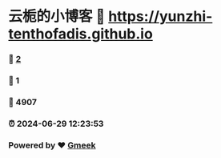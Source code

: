 # 云栀的小博客 :link: https://yunzhi-tenthofadis.github.io 
### :page_facing_up: [2](https://yunzhi-tenthofadis.github.io/tag.html) 
### :speech_balloon: 1 
### :hibiscus: 4907 
### :alarm_clock: 2024-06-29 12:23:53 
### Powered by :heart: [Gmeek](https://github.com/Meekdai/Gmeek)
